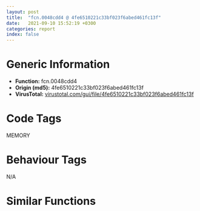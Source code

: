 ```yaml
---
layout: post
title:  "fcn.0048cdd4 @ 4fe6510221c33bf023f6abed461fc13f"
date:   2021-09-10 15:52:19 +0300
categories: report
index: false
---
```


# Generic Information
- **Function:** fcn.0048cdd4
- **Origin (md5):** 4fe6510221c33bf023f6abed461fc13f
- **VirusTotal:** [virustotal.com/gui/file/4fe6510221c33bf023f6abed461fc13f][virustotal_ref]

# Code Tags
<span class="tag" id="MEMORY">MEMORY</span>


# Behaviour Tags
<span class="bhv-tag" id="na">N/A</span>

# Similar Functions
<script type="text/javascript" src="https://www.gstatic.com/charts/loader.js"></script>
<script type="text/javascript">

    google.charts.load('current', {'packages':['corechart']});
    google.charts.setOnLoadCallback(drawChart);

    function drawChart() {
    var data = new google.visualization.DataTable();
        data.addColumn('number', 'X');
        data.addColumn('number', 'Y');
        data.addColumn({type: 'string', role: 'tooltip', 'p': {'html': true}});
        data.addColumn({'type': 'string', 'role': 'style'});
        
        data.addRows([
    [-3.1979475021362305, -2.1692256927490234, '<b><a href="/report/fcn.0048cdd4@4fe6510221c33bf023f6abed461fc13f">fcn.0048cdd4</a><br>@4fe6510221c33bf023f6abed461fc13f</b><br>mov edi, edi<br>push ebp<br>mov ebp, esp<br>push ebx<br>mov ebx, dword[ebp+8]<br>cmp ebx, 0xffffffe0<br>ja 0x48ce51<br>push esi<br>push edi<br>cmp dword[0x4c4870], 0<br>jne 0x48ce05<br>call fcn.004910e0<br>push 0x1e<br>call fcn.00490f31<br>push 0xff<br>call fcn.0048ce93<br>pop ecx<br>pop ecx<br>test ebx, ebx<br>je 0x48ce0d<br>mov eax, ebx<br>jmp 0x48ce10<br>xor eax, eax<br>inc eax<br>push eax<br>push 0<br>push dword[0x4c4870]<br>call dword[sym.imp.KERNEL32.dll_HeapAlloc]<br>mov edi, eax<br>test edi, edi<br>jne 0x48ce4b<br>push 0xc<br>pop esi<br>cmp dword[0x4c4878], eax<br>je 0x48ce3d<br>push ebx<br>call fcn.00491146<br>pop ecx<br>test eax, eax<br>jne 0x48cde4<br>jmp 0x48ce44<br>call fcn.00490ec2<br>mov dword[eax], esi<br>call fcn.00490ec2<br>mov dword[eax], esi<br>mov eax, edi<br>pop edi<br>pop esi<br>jmp 0x48ce65<br>push ebx<br>call fcn.00491146<br>pop ecx<br>call fcn.00490ec2<br>mov dword[eax], 0xc<br>xor eax, eax<br>pop ebx<br>pop ebp<br>ret <br><eoc> ', 'point { fill-color: #e0440e; }'],
[-8.48733901977539, -34.725101470947266, '<b><a href="/report/fcn.0041302a@b8b9cf6862b0d68d10750002e5baaf97">fcn.0041302a</a><br>@b8b9cf6862b0d68d10750002e5baaf97</b><br>mov edi, edi<br>push ebp<br>mov ebp, esp<br>push ebx<br>mov ebx, dword[ebp+8]<br>cmp ebx, 0xffffffe0<br>ja 0x4130a7<br>push esi<br>push edi<br>cmp dword[0x477520], 0<br>jne 0x41305b<br>call fcn.00416ef2<br>push 0x1e<br>call fcn.00416d43<br>push 0xff<br>call fcn.004145a1<br>pop ecx<br>pop ecx<br>test ebx, ebx<br>je 0x413063<br>mov eax, ebx<br>jmp 0x413066<br>xor eax, eax<br>inc eax<br>push eax<br>push 0<br>push dword[0x477520]<br>call dword[sym.imp.KERNEL32.dll_HeapAlloc]<br>mov edi, eax<br>test edi, edi<br>jne 0x4130a1<br>push 0xc<br>pop esi<br>cmp dword[0x477b54], eax<br>je 0x413093<br>push ebx<br>call fcn.004142d7<br>pop ecx<br>test eax, eax<br>jne 0x41303a<br>jmp 0x41309a<br>call fcn.00414af7<br>mov dword[eax], esi<br>call fcn.00414af7<br>mov dword[eax], esi<br>mov eax, edi<br>pop edi<br>pop esi<br>jmp 0x4130bb<br>push ebx<br>call fcn.004142d7<br>pop ecx<br>call fcn.00414af7<br>mov dword[eax], 0xc<br>xor eax, eax<br>pop ebx<br>pop ebp<br>ret <br><eoc> ', 'null'],
[-29.65750503540039, -17.787141799926758, '<b><a href="/report/fcn.0041302a@e83552e81a6f265fd7baa50402d3d47d">fcn.0041302a</a><br>@e83552e81a6f265fd7baa50402d3d47d</b><br>mov edi, edi<br>push ebp<br>mov ebp, esp<br>push ebx<br>mov ebx, dword[ebp+8]<br>cmp ebx, 0xffffffe0<br>ja 0x4130a7<br>push esi<br>push edi<br>cmp dword[0x477520], 0<br>jne 0x41305b<br>call fcn.00416ef2<br>push 0x1e<br>call fcn.00416d43<br>push 0xff<br>call fcn.004145a1<br>pop ecx<br>pop ecx<br>test ebx, ebx<br>je 0x413063<br>mov eax, ebx<br>jmp 0x413066<br>xor eax, eax<br>inc eax<br>push eax<br>push 0<br>push dword[0x477520]<br>call dword[sym.imp.KERNEL32.dll_HeapAlloc]<br>mov edi, eax<br>test edi, edi<br>jne 0x4130a1<br>push 0xc<br>pop esi<br>cmp dword[0x477b54], eax<br>je 0x413093<br>push ebx<br>call fcn.004142d7<br>pop ecx<br>test eax, eax<br>jne 0x41303a<br>jmp 0x41309a<br>call fcn.00414af7<br>mov dword[eax], esi<br>call fcn.00414af7<br>mov dword[eax], esi<br>mov eax, edi<br>pop edi<br>pop esi<br>jmp 0x4130bb<br>push ebx<br>call fcn.004142d7<br>pop ecx<br>call fcn.00414af7<br>mov dword[eax], 0xc<br>xor eax, eax<br>pop ebx<br>pop ebp<br>ret <br><eoc> ', 'null'],
[-28.010639190673828, 15.411641120910645, '<b><a href="/report/fcn.0041302a@9571c7458fae91969aaed3955e433f49">fcn.0041302a</a><br>@9571c7458fae91969aaed3955e433f49</b><br>mov edi, edi<br>push ebp<br>mov ebp, esp<br>push ebx<br>mov ebx, dword[ebp+8]<br>cmp ebx, 0xffffffe0<br>ja 0x4130a7<br>push esi<br>push edi<br>cmp dword[0x477520], 0<br>jne 0x41305b<br>call fcn.00416ef2<br>push 0x1e<br>call fcn.00416d43<br>push 0xff<br>call fcn.004145a1<br>pop ecx<br>pop ecx<br>test ebx, ebx<br>je 0x413063<br>mov eax, ebx<br>jmp 0x413066<br>xor eax, eax<br>inc eax<br>push eax<br>push 0<br>push dword[0x477520]<br>call dword[sym.imp.KERNEL32.dll_HeapAlloc]<br>mov edi, eax<br>test edi, edi<br>jne 0x4130a1<br>push 0xc<br>pop esi<br>cmp dword[0x477b54], eax<br>je 0x413093<br>push ebx<br>call fcn.004142d7<br>pop ecx<br>test eax, eax<br>jne 0x41303a<br>jmp 0x41309a<br>call fcn.00414af7<br>mov dword[eax], esi<br>call fcn.00414af7<br>mov dword[eax], esi<br>mov eax, edi<br>pop edi<br>pop esi<br>jmp 0x4130bb<br>push ebx<br>call fcn.004142d7<br>pop ecx<br>call fcn.00414af7<br>mov dword[eax], 0xc<br>xor eax, eax<br>pop ebx<br>pop ebp<br>ret <br><eoc> ', 'null'],
[-18.969682693481445, -16.743309020996094, '<b><a href="/report/fcn.0041338a@505be53c36227b94e2fcc406f247f6e5">fcn.0041338a</a><br>@505be53c36227b94e2fcc406f247f6e5</b><br>mov edi, edi<br>push ebp<br>mov ebp, esp<br>push ebx<br>mov ebx, dword[ebp+8]<br>cmp ebx, 0xffffffe0<br>ja 0x413407<br>push esi<br>push edi<br>cmp dword[0x47f500], 0<br>jne 0x4133bb<br>call fcn.00417252<br>push 0x1e<br>call fcn.004170a3<br>push 0xff<br>call fcn.00414901<br>pop ecx<br>pop ecx<br>test ebx, ebx<br>je 0x4133c3<br>mov eax, ebx<br>jmp 0x4133c6<br>xor eax, eax<br>inc eax<br>push eax<br>push 0<br>push dword[0x47f500]<br>call dword[sym.imp.KERNEL32.dll_HeapAlloc]<br>mov edi, eax<br>test edi, edi<br>jne 0x413401<br>push 0xc<br>pop esi<br>cmp dword[0x47fb34], eax<br>je 0x4133f3<br>push ebx<br>call fcn.00414637<br>pop ecx<br>test eax, eax<br>jne 0x41339a<br>jmp 0x4133fa<br>call fcn.00414e57<br>mov dword[eax], esi<br>call fcn.00414e57<br>mov dword[eax], esi<br>mov eax, edi<br>pop edi<br>pop esi<br>jmp 0x41341b<br>push ebx<br>call fcn.00414637<br>pop ecx<br>call fcn.00414e57<br>mov dword[eax], 0xc<br>xor eax, eax<br>pop ebx<br>pop ebp<br>ret <br><eoc> ', 'null'],
[2.368170738220215, -27.877111434936523, '<b><a href="/report/fcn.0041302a@6e426bd8e348fab7a17ba317fb0f2d87">fcn.0041302a</a><br>@6e426bd8e348fab7a17ba317fb0f2d87</b><br>mov edi, edi<br>push ebp<br>mov ebp, esp<br>push ebx<br>mov ebx, dword[ebp+8]<br>cmp ebx, 0xffffffe0<br>ja 0x4130a7<br>push esi<br>push edi<br>cmp dword[0x477520], 0<br>jne 0x41305b<br>call fcn.00416ef2<br>push 0x1e<br>call fcn.00416d43<br>push 0xff<br>call fcn.004145a1<br>pop ecx<br>pop ecx<br>test ebx, ebx<br>je 0x413063<br>mov eax, ebx<br>jmp 0x413066<br>xor eax, eax<br>inc eax<br>push eax<br>push 0<br>push dword[0x477520]<br>call dword[sym.imp.KERNEL32.dll_HeapAlloc]<br>mov edi, eax<br>test edi, edi<br>jne 0x4130a1<br>push 0xc<br>pop esi<br>cmp dword[0x477b54], eax<br>je 0x413093<br>push ebx<br>call fcn.004142d7<br>pop ecx<br>test eax, eax<br>jne 0x41303a<br>jmp 0x41309a<br>call fcn.00414af7<br>mov dword[eax], esi<br>call fcn.00414af7<br>mov dword[eax], esi<br>mov eax, edi<br>pop edi<br>pop esi<br>jmp 0x4130bb<br>push ebx<br>call fcn.004142d7<br>pop ecx<br>call fcn.00414af7<br>mov dword[eax], 0xc<br>xor eax, eax<br>pop ebx<br>pop ebp<br>ret <br><eoc> ', 'null'],
[8.240368843078613, -3.549767017364502, '<b><a href="/report/fcn.0054d54c@90c53de31ca36ce245bc69453e4bdaaf">fcn.0054d54c</a><br>@90c53de31ca36ce245bc69453e4bdaaf</b><br>mov edi, edi<br>push ebp<br>mov ebp, esp<br>push ebx<br>mov ebx, dword[ebp+8]<br>cmp ebx, 0xffffffe0<br>ja 0x54d5c9<br>push esi<br>push edi<br>cmp dword[0x4551e5c], 0<br>jne 0x54d57d<br>call fcn.0054a708<br>push 0x1e<br>call fcn.0054a559<br>push 0xff<br>call fcn.0054a273<br>pop ecx<br>pop ecx<br>test ebx, ebx<br>je 0x54d585<br>mov eax, ebx<br>jmp 0x54d588<br>xor eax, eax<br>inc eax<br>push eax<br>push 0<br>push dword[0x4551e5c]<br>call dword[sym.imp.KERNEL32.dll_HeapAlloc]<br>mov edi, eax<br>test edi, edi<br>jne 0x54d5c3<br>push 0xc<br>pop esi<br>cmp dword[0x455233c], eax<br>je 0x54d5b5<br>push ebx<br>call fcn.0054bb7d<br>pop ecx<br>test eax, eax<br>jne 0x54d55c<br>jmp 0x54d5bc<br>call fcn.0054bbe7<br>mov dword[eax], esi<br>call fcn.0054bbe7<br>mov dword[eax], esi<br>mov eax, edi<br>pop edi<br>pop esi<br>jmp 0x54d5dd<br>push ebx<br>call fcn.0054bb7d<br>pop ecx<br>call fcn.0054bbe7<br>mov dword[eax], 0xc<br>xor eax, eax<br>pop ebx<br>pop ebp<br>ret <br><eoc> ', 'null'],
[-25.184207916259766, 3.8224093914031982, '<b><a href="/report/fcn.0041302a@44a756939733df3681808b122b91651f">fcn.0041302a</a><br>@44a756939733df3681808b122b91651f</b><br>mov edi, edi<br>push ebp<br>mov ebp, esp<br>push ebx<br>mov ebx, dword[ebp+8]<br>cmp ebx, 0xffffffe0<br>ja 0x4130a7<br>push esi<br>push edi<br>cmp dword[0x477520], 0<br>jne 0x41305b<br>call fcn.00416ef2<br>push 0x1e<br>call fcn.00416d43<br>push 0xff<br>call fcn.004145a1<br>pop ecx<br>pop ecx<br>test ebx, ebx<br>je 0x413063<br>mov eax, ebx<br>jmp 0x413066<br>xor eax, eax<br>inc eax<br>push eax<br>push 0<br>push dword[0x477520]<br>call dword[sym.imp.KERNEL32.dll_HeapAlloc]<br>mov edi, eax<br>test edi, edi<br>jne 0x4130a1<br>push 0xc<br>pop esi<br>cmp dword[0x477b54], eax<br>je 0x413093<br>push ebx<br>call fcn.004142d7<br>pop ecx<br>test eax, eax<br>jne 0x41303a<br>jmp 0x41309a<br>call fcn.00414af7<br>mov dword[eax], esi<br>call fcn.00414af7<br>mov dword[eax], esi<br>mov eax, edi<br>pop edi<br>pop esi<br>jmp 0x4130bb<br>push ebx<br>call fcn.004142d7<br>pop ecx<br>call fcn.00414af7<br>mov dword[eax], 0xc<br>xor eax, eax<br>pop ebx<br>pop ebp<br>ret <br><eoc> ', 'null'],
[-37.971065521240234, 4.842990398406982, '<b><a href="/report/fcn.0054d54c@9a2108de6665bf53e42d7cbbbe5a0866">fcn.0054d54c</a><br>@9a2108de6665bf53e42d7cbbbe5a0866</b><br>mov edi, edi<br>push ebp<br>mov ebp, esp<br>push ebx<br>mov ebx, dword[ebp+8]<br>cmp ebx, 0xffffffe0<br>ja 0x54d5c9<br>push esi<br>push edi<br>cmp dword[0x4551e5c], 0<br>jne 0x54d57d<br>call fcn.0054a708<br>push 0x1e<br>call fcn.0054a559<br>push 0xff<br>call fcn.0054a273<br>pop ecx<br>pop ecx<br>test ebx, ebx<br>je 0x54d585<br>mov eax, ebx<br>jmp 0x54d588<br>xor eax, eax<br>inc eax<br>push eax<br>push 0<br>push dword[0x4551e5c]<br>call dword[sym.imp.KERNEL32.dll_HeapAlloc]<br>mov edi, eax<br>test edi, edi<br>jne 0x54d5c3<br>push 0xc<br>pop esi<br>cmp dword[0x455233c], eax<br>je 0x54d5b5<br>push ebx<br>call fcn.0054bb7d<br>pop ecx<br>test eax, eax<br>jne 0x54d55c<br>jmp 0x54d5bc<br>call fcn.0054bbe7<br>mov dword[eax], esi<br>call fcn.0054bbe7<br>mov dword[eax], esi<br>mov eax, edi<br>pop edi<br>pop esi<br>jmp 0x54d5dd<br>push ebx<br>call fcn.0054bb7d<br>pop ecx<br>call fcn.0054bbe7<br>mov dword[eax], 0xc<br>xor eax, eax<br>pop ebx<br>pop ebp<br>ret <br><eoc> ', 'null'],
[-13.798399925231934, 2.003225803375244, '<b><a href="/report/fcn.0041302a@3aa98225e51cbcae2d334c8b6b4ed9fd">fcn.0041302a</a><br>@3aa98225e51cbcae2d334c8b6b4ed9fd</b><br>mov edi, edi<br>push ebp<br>mov ebp, esp<br>push ebx<br>mov ebx, dword[ebp+8]<br>cmp ebx, 0xffffffe0<br>ja 0x4130a7<br>push esi<br>push edi<br>cmp dword[0x477520], 0<br>jne 0x41305b<br>call fcn.00416ef2<br>push 0x1e<br>call fcn.00416d43<br>push 0xff<br>call fcn.004145a1<br>pop ecx<br>pop ecx<br>test ebx, ebx<br>je 0x413063<br>mov eax, ebx<br>jmp 0x413066<br>xor eax, eax<br>inc eax<br>push eax<br>push 0<br>push dword[0x477520]<br>call dword[sym.imp.KERNEL32.dll_HeapAlloc]<br>mov edi, eax<br>test edi, edi<br>jne 0x4130a1<br>push 0xc<br>pop esi<br>cmp dword[0x477b54], eax<br>je 0x413093<br>push ebx<br>call fcn.004142d7<br>pop ecx<br>test eax, eax<br>jne 0x41303a<br>jmp 0x41309a<br>call fcn.00414af7<br>mov dword[eax], esi<br>call fcn.00414af7<br>mov dword[eax], esi<br>mov eax, edi<br>pop edi<br>pop esi<br>jmp 0x4130bb<br>push ebx<br>call fcn.004142d7<br>pop ecx<br>call fcn.00414af7<br>mov dword[eax], 0xc<br>xor eax, eax<br>pop ebx<br>pop ebp<br>ret <br><eoc> ', 'null'],
[-0.8458039164543152, -14.266523361206055, '<b><a href="/report/fcn.004f3206@e2ba7f10eb234338a49853c34d7d9c56">fcn.004f3206</a><br>@e2ba7f10eb234338a49853c34d7d9c56</b><br>mov edi, edi<br>push ebp<br>mov ebp, esp<br>push ebx<br>mov ebx, dword[ebp+8]<br>cmp ebx, 0xffffffe0<br>ja 0x4f3283<br>push esi<br>push edi<br>cmp dword[0x5643b8], 0<br>jne 0x4f3237<br>call fcn.004fdab7<br>push 0x1e<br>call fcn.004fd908<br>push 0xff<br>call fcn.004f7b29<br>pop ecx<br>pop ecx<br>test ebx, ebx<br>je 0x4f323f<br>mov eax, ebx<br>jmp 0x4f3242<br>xor eax, eax<br>inc eax<br>push eax<br>push 0<br>push dword[0x5643b8]<br>call dword[sym.imp.KERNEL32.dll_HeapAlloc]<br>mov edi, eax<br>test edi, edi<br>jne 0x4f327d<br>push 0xc<br>pop esi<br>cmp dword[0x564c38], eax<br>je 0x4f326f<br>push ebx<br>call fcn.004f8e5a<br>pop ecx<br>test eax, eax<br>jne 0x4f3216<br>jmp 0x4f3276<br>call fcn.004f4023<br>mov dword[eax], esi<br>call fcn.004f4023<br>mov dword[eax], esi<br>mov eax, edi<br>pop edi<br>pop esi<br>jmp 0x4f3297<br>push ebx<br>call fcn.004f8e5a<br>pop ecx<br>call fcn.004f4023<br>mov dword[eax], 0xc<br>xor eax, eax<br>pop ebx<br>pop ebp<br>ret <br><eoc> ', 'null'],
[-41.495174407958984, -20.916269302368164, '<b><a href="/report/fcn.0041302a@a314f14b11fc4f772a3e30c11b5cb1d4">fcn.0041302a</a><br>@a314f14b11fc4f772a3e30c11b5cb1d4</b><br>mov edi, edi<br>push ebp<br>mov ebp, esp<br>push ebx<br>mov ebx, dword[ebp+8]<br>cmp ebx, 0xffffffe0<br>ja 0x4130a7<br>push esi<br>push edi<br>cmp dword[0x477520], 0<br>jne 0x41305b<br>call fcn.00416ef2<br>push 0x1e<br>call fcn.00416d43<br>push 0xff<br>call fcn.004145a1<br>pop ecx<br>pop ecx<br>test ebx, ebx<br>je 0x413063<br>mov eax, ebx<br>jmp 0x413066<br>xor eax, eax<br>inc eax<br>push eax<br>push 0<br>push dword[0x477520]<br>call dword[sym.imp.KERNEL32.dll_HeapAlloc]<br>mov edi, eax<br>test edi, edi<br>jne 0x4130a1<br>push 0xc<br>pop esi<br>cmp dword[0x477b54], eax<br>je 0x413093<br>push ebx<br>call fcn.004142d7<br>pop ecx<br>test eax, eax<br>jne 0x41303a<br>jmp 0x41309a<br>call fcn.00414af7<br>mov dword[eax], esi<br>call fcn.00414af7<br>mov dword[eax], esi<br>mov eax, edi<br>pop edi<br>pop esi<br>jmp 0x4130bb<br>push ebx<br>call fcn.004142d7<br>pop ecx<br>call fcn.00414af7<br>mov dword[eax], 0xc<br>xor eax, eax<br>pop ebx<br>pop ebp<br>ret <br><eoc> ', 'null'],
[-21.443374633789062, -6.562306880950928, '<b><a href="/report/fcn.004044fc@4b23380b9a3d725ff34b4863334d2fd1">fcn.004044fc</a><br>@4b23380b9a3d725ff34b4863334d2fd1</b><br>mov edi, edi<br>push ebp<br>mov ebp, esp<br>push ebx<br>mov ebx, dword[ebp+8]<br>cmp ebx, 0xffffffe0<br>ja 0x404579<br>push esi<br>push edi<br>cmp dword[0xb63b24], 0<br>jne 0x40452d<br>call fcn.004016b0<br>push 0x1e<br>call fcn.00401501<br>push 0xff<br>call fcn.0040121b<br>pop ecx<br>pop ecx<br>test ebx, ebx<br>je 0x404535<br>mov eax, ebx<br>jmp 0x404538<br>xor eax, eax<br>inc eax<br>push eax<br>push 0<br>push dword[0xb63b24]<br>call dword[sym.imp.KERNEL32.dll_HeapAlloc]<br>mov edi, eax<br>test edi, edi<br>jne 0x404573<br>push 0xc<br>pop esi<br>cmp dword[0xb64004], eax<br>je 0x404565<br>push ebx<br>call fcn.00402b2d<br>pop ecx<br>test eax, eax<br>jne 0x40450c<br>jmp 0x40456c<br>call fcn.00402b97<br>mov dword[eax], esi<br>call fcn.00402b97<br>mov dword[eax], esi<br>mov eax, edi<br>pop edi<br>pop esi<br>jmp 0x40458d<br>push ebx<br>call fcn.00402b2d<br>pop ecx<br>call fcn.00402b97<br>mov dword[eax], 0xc<br>xor eax, eax<br>pop ebx<br>pop ebp<br>ret <br><eoc> ', 'null'],
[10.698101043701172, -17.297239303588867, '<b><a href="/report/fcn.0041302a@7307643b343733b7fbd7b4b4fb482515">fcn.0041302a</a><br>@7307643b343733b7fbd7b4b4fb482515</b><br>mov edi, edi<br>push ebp<br>mov ebp, esp<br>push ebx<br>mov ebx, dword[ebp+8]<br>cmp ebx, 0xffffffe0<br>ja 0x4130a7<br>push esi<br>push edi<br>cmp dword[0x477520], 0<br>jne 0x41305b<br>call fcn.00416ef2<br>push 0x1e<br>call fcn.00416d43<br>push 0xff<br>call fcn.004145a1<br>pop ecx<br>pop ecx<br>test ebx, ebx<br>je 0x413063<br>mov eax, ebx<br>jmp 0x413066<br>xor eax, eax<br>inc eax<br>push eax<br>push 0<br>push dword[0x477520]<br>call dword[sym.imp.KERNEL32.dll_HeapAlloc]<br>mov edi, eax<br>test edi, edi<br>jne 0x4130a1<br>push 0xc<br>pop esi<br>cmp dword[0x477b54], eax<br>je 0x413093<br>push ebx<br>call fcn.004142d7<br>pop ecx<br>test eax, eax<br>jne 0x41303a<br>jmp 0x41309a<br>call fcn.00414af7<br>mov dword[eax], esi<br>call fcn.00414af7<br>mov dword[eax], esi<br>mov eax, edi<br>pop edi<br>pop esi<br>jmp 0x4130bb<br>push ebx<br>call fcn.004142d7<br>pop ecx<br>call fcn.00414af7<br>mov dword[eax], 0xc<br>xor eax, eax<br>pop ebx<br>pop ebp<br>ret <br><eoc> ', 'null'],
[-21.53638458251953, -39.046932220458984, '<b><a href="/report/fcn.0041302a@3d7f25d788af3e7f7707a736ac852465">fcn.0041302a</a><br>@3d7f25d788af3e7f7707a736ac852465</b><br>mov edi, edi<br>push ebp<br>mov ebp, esp<br>push ebx<br>mov ebx, dword[ebp+8]<br>cmp ebx, 0xffffffe0<br>ja 0x4130a7<br>push esi<br>push edi<br>cmp dword[0x477520], 0<br>jne 0x41305b<br>call fcn.00416ef2<br>push 0x1e<br>call fcn.00416d43<br>push 0xff<br>call fcn.004145a1<br>pop ecx<br>pop ecx<br>test ebx, ebx<br>je 0x413063<br>mov eax, ebx<br>jmp 0x413066<br>xor eax, eax<br>inc eax<br>push eax<br>push 0<br>push dword[0x477520]<br>call dword[sym.imp.KERNEL32.dll_HeapAlloc]<br>mov edi, eax<br>test edi, edi<br>jne 0x4130a1<br>push 0xc<br>pop esi<br>cmp dword[0x477b54], eax<br>je 0x413093<br>push ebx<br>call fcn.004142d7<br>pop ecx<br>test eax, eax<br>jne 0x41303a<br>jmp 0x41309a<br>call fcn.00414af7<br>mov dword[eax], esi<br>call fcn.00414af7<br>mov dword[eax], esi<br>mov eax, edi<br>pop edi<br>pop esi<br>jmp 0x4130bb<br>push ebx<br>call fcn.004142d7<br>pop ecx<br>call fcn.00414af7<br>mov dword[eax], 0xc<br>xor eax, eax<br>pop ebx<br>pop ebp<br>ret <br><eoc> ', 'null'],
[-11.019182205200195, -9.872786521911621, '<b><a href="/report/fcn.00413d1a@20a93604f17ee6f3c2aa7b1f7a497fcf">fcn.00413d1a</a><br>@20a93604f17ee6f3c2aa7b1f7a497fcf</b><br>mov edi, edi<br>push ebp<br>mov ebp, esp<br>push ebx<br>mov ebx, dword[ebp+8]<br>cmp ebx, 0xffffffe0<br>ja 0x413d97<br>push esi<br>push edi<br>cmp dword[0x484540], 0<br>jne 0x413d4b<br>call fcn.00417b80<br>push 0x1e<br>call fcn.004179d1<br>push 0xff<br>call fcn.00415291<br>pop ecx<br>pop ecx<br>test ebx, ebx<br>je 0x413d53<br>mov eax, ebx<br>jmp 0x413d56<br>xor eax, eax<br>inc eax<br>push eax<br>push 0<br>push dword[0x484540]<br>call dword[sym.imp.KERNEL32.dll_HeapAlloc]<br>mov edi, eax<br>test edi, edi<br>jne 0x413d91<br>push 0xc<br>pop esi<br>cmp dword[0x484b74], eax<br>je 0x413d83<br>push ebx<br>call fcn.00414fc7<br>pop ecx<br>test eax, eax<br>jne 0x413d2a<br>jmp 0x413d8a<br>call fcn.004157e7<br>mov dword[eax], esi<br>call fcn.004157e7<br>mov dword[eax], esi<br>mov eax, edi<br>pop edi<br>pop esi<br>jmp 0x413dab<br>push ebx<br>call fcn.00414fc7<br>pop ecx<br>call fcn.004157e7<br>mov dword[eax], 0xc<br>xor eax, eax<br>pop ebx<br>pop ebp<br>ret <br><eoc> ', 'null'],
[-44.143592834472656, -7.8676557540893555, '<b><a href="/report/fcn.004146ba@f5b8476c36459986b226c45654aeb016">fcn.004146ba</a><br>@f5b8476c36459986b226c45654aeb016</b><br>mov edi, edi<br>push ebp<br>mov ebp, esp<br>push ebx<br>mov ebx, dword[ebp+8]<br>cmp ebx, 0xffffffe0<br>ja 0x414737<br>push esi<br>push edi<br>cmp dword[0x480560], 0<br>jne 0x4146eb<br>call fcn.00418582<br>push 0x1e<br>call fcn.004183d3<br>push 0xff<br>call fcn.00415c31<br>pop ecx<br>pop ecx<br>test ebx, ebx<br>je 0x4146f3<br>mov eax, ebx<br>jmp 0x4146f6<br>xor eax, eax<br>inc eax<br>push eax<br>push 0<br>push dword[0x480560]<br>call dword[sym.imp.KERNEL32.dll_HeapAlloc]<br>mov edi, eax<br>test edi, edi<br>jne 0x414731<br>push 0xc<br>pop esi<br>cmp dword[0x480b94], eax<br>je 0x414723<br>push ebx<br>call fcn.00415967<br>pop ecx<br>test eax, eax<br>jne 0x4146ca<br>jmp 0x41472a<br>call fcn.00416187<br>mov dword[eax], esi<br>call fcn.00416187<br>mov dword[eax], esi<br>mov eax, edi<br>pop edi<br>pop esi<br>jmp 0x41474b<br>push ebx<br>call fcn.00415967<br>pop ecx<br>call fcn.00416187<br>mov dword[eax], 0xc<br>xor eax, eax<br>pop ebx<br>pop ebp<br>ret <br><eoc> ', 'null'],
[-20.051654815673828, -27.244014739990234, '<b><a href="/report/fcn.004131ca@e16f74a2849182d98050864255e902f8">fcn.004131ca</a><br>@e16f74a2849182d98050864255e902f8</b><br>mov edi, edi<br>push ebp<br>mov ebp, esp<br>push ebx<br>mov ebx, dword[ebp+8]<br>cmp ebx, 0xffffffe0<br>ja 0x413247<br>push esi<br>push edi<br>cmp dword[0x478500], 0<br>jne 0x4131fb<br>call fcn.00417030<br>push 0x1e<br>call fcn.00416e81<br>push 0xff<br>call fcn.00414741<br>pop ecx<br>pop ecx<br>test ebx, ebx<br>je 0x413203<br>mov eax, ebx<br>jmp 0x413206<br>xor eax, eax<br>inc eax<br>push eax<br>push 0<br>push dword[0x478500]<br>call dword[sym.imp.KERNEL32.dll_HeapAlloc]<br>mov edi, eax<br>test edi, edi<br>jne 0x413241<br>push 0xc<br>pop esi<br>cmp dword[0x478b34], eax<br>je 0x413233<br>push ebx<br>call fcn.00414477<br>pop ecx<br>test eax, eax<br>jne 0x4131da<br>jmp 0x41323a<br>call fcn.00414c97<br>mov dword[eax], esi<br>call fcn.00414c97<br>mov dword[eax], esi<br>mov eax, edi<br>pop edi<br>pop esi<br>jmp 0x41325b<br>push ebx<br>call fcn.00414477<br>pop ecx<br>call fcn.00414c97<br>mov dword[eax], 0xc<br>xor eax, eax<br>pop ebx<br>pop ebp<br>ret <br><eoc> ', 'null'],
[-32.28208923339844, -30.259614944458008, '<b><a href="/report/fcn.0041302a@146b14fc12cf789043a79d4f548a23bf">fcn.0041302a</a><br>@146b14fc12cf789043a79d4f548a23bf</b><br>mov edi, edi<br>push ebp<br>mov ebp, esp<br>push ebx<br>mov ebx, dword[ebp+8]<br>cmp ebx, 0xffffffe0<br>ja 0x4130a7<br>push esi<br>push edi<br>cmp dword[0x477520], 0<br>jne 0x41305b<br>call fcn.00416ef2<br>push 0x1e<br>call fcn.00416d43<br>push 0xff<br>call fcn.004145a1<br>pop ecx<br>pop ecx<br>test ebx, ebx<br>je 0x413063<br>mov eax, ebx<br>jmp 0x413066<br>xor eax, eax<br>inc eax<br>push eax<br>push 0<br>push dword[0x477520]<br>call dword[sym.imp.KERNEL32.dll_HeapAlloc]<br>mov edi, eax<br>test edi, edi<br>jne 0x4130a1<br>push 0xc<br>pop esi<br>cmp dword[0x477b54], eax<br>je 0x413093<br>push ebx<br>call fcn.004142d7<br>pop ecx<br>test eax, eax<br>jne 0x41303a<br>jmp 0x41309a<br>call fcn.00414af7<br>mov dword[eax], esi<br>call fcn.00414af7<br>mov dword[eax], esi<br>mov eax, edi<br>pop edi<br>pop esi<br>jmp 0x4130bb<br>push ebx<br>call fcn.004142d7<br>pop ecx<br>call fcn.00414af7<br>mov dword[eax], 0xc<br>xor eax, eax<br>pop ebx<br>pop ebp<br>ret <br><eoc> ', 'null'],
[-2.5456056594848633, 9.713278770446777, '<b><a href="/report/fcn.0041338a@96a869ae624ddb4834a1d5a829f85469">fcn.0041338a</a><br>@96a869ae624ddb4834a1d5a829f85469</b><br>mov edi, edi<br>push ebp<br>mov ebp, esp<br>push ebx<br>mov ebx, dword[ebp+8]<br>cmp ebx, 0xffffffe0<br>ja 0x413407<br>push esi<br>push edi<br>cmp dword[0x47f500], 0<br>jne 0x4133bb<br>call fcn.00417252<br>push 0x1e<br>call fcn.004170a3<br>push 0xff<br>call fcn.00414901<br>pop ecx<br>pop ecx<br>test ebx, ebx<br>je 0x4133c3<br>mov eax, ebx<br>jmp 0x4133c6<br>xor eax, eax<br>inc eax<br>push eax<br>push 0<br>push dword[0x47f500]<br>call dword[sym.imp.KERNEL32.dll_HeapAlloc]<br>mov edi, eax<br>test edi, edi<br>jne 0x413401<br>push 0xc<br>pop esi<br>cmp dword[0x47fb34], eax<br>je 0x4133f3<br>push ebx<br>call fcn.00414637<br>pop ecx<br>test eax, eax<br>jne 0x41339a<br>jmp 0x4133fa<br>call fcn.00414e57<br>mov dword[eax], esi<br>call fcn.00414e57<br>mov dword[eax], esi<br>mov eax, edi<br>pop edi<br>pop esi<br>jmp 0x41341b<br>push ebx<br>call fcn.00414637<br>pop ecx<br>call fcn.00414e57<br>mov dword[eax], 0xc<br>xor eax, eax<br>pop ebx<br>pop ebp<br>ret <br><eoc> ', 'null'],
[-9.049985885620117, -22.20396614074707, '<b><a href="/report/fcn.0043e78b@418e0921f3a9bd4f5bc0dcc59623b5a1">fcn.0043e78b</a><br>@418e0921f3a9bd4f5bc0dcc59623b5a1</b><br>mov edi, edi<br>push ebp<br>mov ebp, esp<br>push ebx<br>mov ebx, dword[ebp+8]<br>cmp ebx, 0xffffffe0<br>ja 0x43e808<br>push esi<br>push edi<br>cmp dword[0x4b2a44], 0<br>jne 0x43e7bc<br>call fcn.00440ee7<br>push 0x1e<br>call fcn.00440d38<br>push 0xff<br>call fcn.00440a52<br>pop ecx<br>pop ecx<br>test ebx, ebx<br>je 0x43e7c4<br>mov eax, ebx<br>jmp 0x43e7c7<br>xor eax, eax<br>inc eax<br>push eax<br>push 0<br>push dword[0x4b2a44]<br>call dword[sym.imp.KERNEL32.dll_HeapAlloc]<br>mov edi, eax<br>test edi, edi<br>jne 0x43e802<br>push 0xc<br>pop esi<br>cmp dword[0x4b30ac], eax<br>je 0x43e7f4<br>push ebx<br>call fcn.00440f2f<br>pop ecx<br>test eax, eax<br>jne 0x43e79b<br>jmp 0x43e7fb<br>call fcn.004409c0<br>mov dword[eax], esi<br>call fcn.004409c0<br>mov dword[eax], esi<br>mov eax, edi<br>pop edi<br>pop esi<br>jmp 0x43e81c<br>push ebx<br>call fcn.00440f2f<br>pop ecx<br>call fcn.004409c0<br>mov dword[eax], 0xc<br>xor eax, eax<br>pop ebx<br>pop ebp<br>ret <br><eoc> ', 'null'],
[-32.2782096862793, -6.772267818450928, '<b><a href="/report/fcn.0041302a@c6d5547a6b11db0106596d8a93b709be">fcn.0041302a</a><br>@c6d5547a6b11db0106596d8a93b709be</b><br>mov edi, edi<br>push ebp<br>mov ebp, esp<br>push ebx<br>mov ebx, dword[ebp+8]<br>cmp ebx, 0xffffffe0<br>ja 0x4130a7<br>push esi<br>push edi<br>cmp dword[0x477520], 0<br>jne 0x41305b<br>call fcn.00416ef2<br>push 0x1e<br>call fcn.00416d43<br>push 0xff<br>call fcn.004145a1<br>pop ecx<br>pop ecx<br>test ebx, ebx<br>je 0x413063<br>mov eax, ebx<br>jmp 0x413066<br>xor eax, eax<br>inc eax<br>push eax<br>push 0<br>push dword[0x477520]<br>call dword[sym.imp.KERNEL32.dll_HeapAlloc]<br>mov edi, eax<br>test edi, edi<br>jne 0x4130a1<br>push 0xc<br>pop esi<br>cmp dword[0x477b54], eax<br>je 0x413093<br>push ebx<br>call fcn.004142d7<br>pop ecx<br>test eax, eax<br>jne 0x41303a<br>jmp 0x41309a<br>call fcn.00414af7<br>mov dword[eax], esi<br>call fcn.00414af7<br>mov dword[eax], esi<br>mov eax, edi<br>pop edi<br>pop esi<br>jmp 0x4130bb<br>push ebx<br>call fcn.004142d7<br>pop ecx<br>call fcn.00414af7<br>mov dword[eax], 0xc<br>xor eax, eax<br>pop ebx<br>pop ebp<br>ret <br><eoc> ', 'null'],
[-14.666718482971191, 14.053593635559082, '<b><a href="/report/fcn.0041338a@c077742bdc6d4f2c0ca7d0e2a6a94acf">fcn.0041338a</a><br>@c077742bdc6d4f2c0ca7d0e2a6a94acf</b><br>mov edi, edi<br>push ebp<br>mov ebp, esp<br>push ebx<br>mov ebx, dword[ebp+8]<br>cmp ebx, 0xffffffe0<br>ja 0x413407<br>push esi<br>push edi<br>cmp dword[0x47f500], 0<br>jne 0x4133bb<br>call fcn.00417252<br>push 0x1e<br>call fcn.004170a3<br>push 0xff<br>call fcn.00414901<br>pop ecx<br>pop ecx<br>test ebx, ebx<br>je 0x4133c3<br>mov eax, ebx<br>jmp 0x4133c6<br>xor eax, eax<br>inc eax<br>push eax<br>push 0<br>push dword[0x47f500]<br>call dword[sym.imp.KERNEL32.dll_HeapAlloc]<br>mov edi, eax<br>test edi, edi<br>jne 0x413401<br>push 0xc<br>pop esi<br>cmp dword[0x47fb34], eax<br>je 0x4133f3<br>push ebx<br>call fcn.00414637<br>pop ecx<br>test eax, eax<br>jne 0x41339a<br>jmp 0x4133fa<br>call fcn.00414e57<br>mov dword[eax], esi<br>call fcn.00414e57<br>mov dword[eax], esi<br>mov eax, edi<br>pop edi<br>pop esi<br>jmp 0x41341b<br>push ebx<br>call fcn.00414637<br>pop ecx<br>call fcn.00414e57<br>mov dword[eax], 0xc<br>xor eax, eax<br>pop ebx<br>pop ebp<br>ret <br><eoc> ', 'null'],
[14.936022758483887, 13.722817420959473, '<b><a href="/report/fcn.005b3d90@b38ce64a273c3fc98fc78af14b8bdcc0">fcn.005b3d90</a><br>@b38ce64a273c3fc98fc78af14b8bdcc0</b><br>mov edi, edi<br>push ebp<br>mov ebp, esp<br>push ebx<br>mov ebx, dword[ebp+8]<br>cmp ebx, 0xffffffe0<br>ja 0x5b3e0d<br>push esi<br>push edi<br>cmp dword[0x45af0e8], 0<br>jne 0x5b3dc1<br>call fcn.005b0a78<br>push 0x1e<br>call fcn.005b08c9<br>push 0xff<br>call fcn.005b05e3<br>pop ecx<br>pop ecx<br>test ebx, ebx<br>je 0x5b3dc9<br>mov eax, ebx<br>jmp 0x5b3dcc<br>xor eax, eax<br>inc eax<br>push eax<br>push 0<br>push dword[0x45af0e8]<br>call dword[sym.imp.KERNEL32.dll_HeapAlloc]<br>mov edi, eax<br>test edi, edi<br>jne 0x5b3e07<br>push 0xc<br>pop esi<br>cmp dword[0x45af5c4], eax<br>je 0x5b3df9<br>push ebx<br>call fcn.005b1f9d<br>pop ecx<br>test eax, eax<br>jne 0x5b3da0<br>jmp 0x5b3e00<br>call fcn.005b2007<br>mov dword[eax], esi<br>call fcn.005b2007<br>mov dword[eax], esi<br>mov eax, edi<br>pop edi<br>pop esi<br>jmp 0x5b3e21<br>push ebx<br>call fcn.005b1f9d<br>pop ecx<br>call fcn.005b2007<br>mov dword[eax], 0xc<br>xor eax, eax<br>pop ebx<br>pop ebp<br>ret <br><eoc> ', 'null'],

        ]);

    var options = {
        title: 'Similarity Plot',
        legend: 'none',
        colors: ['#dedbd9', '#e6693e', '#ec8f6e', '#f3b49f', '#f6c7b6'],
        tooltip: {isHtml: true, trigger: 'both'},
        explorer: {
        actions: ["dragToZoom", "rightClickToReset"],
        },
        chartArea: {
        width: '80%',
        height: '80%'
        },
        width: '100%',
        height: '100%'
    };

    var chart = new google.visualization.ScatterChart(document.getElementById('chart_div'));

    chart.draw(data, options);
    }
    
</script>


<div id="chart_div" style="width: 100%px; height: 100%;"></div>

# Disassembled Code
{% highlight nasm %}

mov edi, edi
push ebp
mov ebp, esp
push ebx
mov ebx, dword[ebp+8]
cmp ebx, 0xffffffe0
ja 0x48ce51
push esi
push edi
cmp dword[0x4c4870], 0
jne 0x48ce05
call fcn.004910e0
push 0x1e
call fcn.00490f31
push 0xff
call fcn.0048ce93
pop ecx
pop ecx
test ebx, ebx
je 0x48ce0d
mov eax, ebx
jmp 0x48ce10
xor eax, eax
inc eax
push eax
push 0
push dword[0x4c4870]
call dword[sym.imp.KERNEL32.dll_HeapAlloc]
mov edi, eax
test edi, edi
jne 0x48ce4b
push 0xc
pop esi
cmp dword[0x4c4878], eax
je 0x48ce3d
push ebx
call fcn.00491146
pop ecx
test eax, eax
jne 0x48cde4
jmp 0x48ce44
call fcn.00490ec2
mov dword[eax], esi
call fcn.00490ec2
mov dword[eax], esi
mov eax, edi
pop edi
pop esi
jmp 0x48ce65
push ebx
call fcn.00491146
pop ecx
call fcn.00490ec2
mov dword[eax], 0xc
xor eax, eax
pop ebx
pop ebp
ret

{% endhighlight %}

[virustotal_ref]: https://www.virustotal.com/gui/file/4fe6510221c33bf023f6abed461fc13f